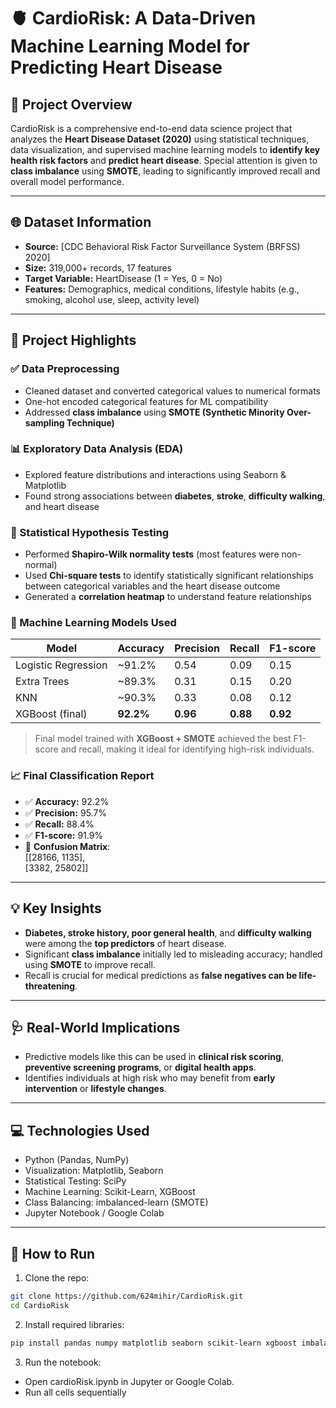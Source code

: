 # 🫀 CardioRisk: A Data-Driven Machine Learning Model for Predicting Heart Disease

## 📖 Project Overview
CardioRisk is a comprehensive end-to-end data science project that analyzes the **Heart Disease Dataset (2020)** using statistical techniques, data visualization, and supervised machine learning models to **identify key health risk factors** and **predict heart disease**. Special attention is given to **class imbalance** using **SMOTE**, leading to significantly improved recall and overall model performance.

---

## 🌐 Dataset Information
- **Source:** [CDC Behavioral Risk Factor Surveillance System (BRFSS) 2020]
- **Size:** 319,000+ records, 17 features
- **Target Variable:** HeartDisease (1 = Yes, 0 = No)
- **Features:** Demographics, medical conditions, lifestyle habits (e.g., smoking, alcohol use, sleep, activity level)

---

## 🔎 Project Highlights

### ✅ Data Preprocessing
- Cleaned dataset and converted categorical values to numerical formats
- One-hot encoded categorical features for ML compatibility
- Addressed **class imbalance** using **SMOTE (Synthetic Minority Over-sampling Technique)**

### 📊 Exploratory Data Analysis (EDA)
- Explored feature distributions and interactions using Seaborn & Matplotlib
- Found strong associations between **diabetes**, **stroke**, **difficulty walking**, and heart disease

### 🧪 Statistical Hypothesis Testing
- Performed **Shapiro-Wilk normality tests** (most features were non-normal)
- Used **Chi-square tests** to identify statistically significant relationships between categorical variables and the heart disease outcome
- Generated a **correlation heatmap** to understand feature relationships

### 🧠 Machine Learning Models Used
| Model                | Accuracy | Precision | Recall | F1-score |
|---------------------|----------|-----------|--------|----------|
| Logistic Regression | ~91.2%   | 0.54      | 0.09   | 0.15     |
| Extra Trees         | ~89.3%   | 0.31      | 0.15   | 0.20     |
| KNN                 | ~90.3%   | 0.33      | 0.08   | 0.12     |
| XGBoost (final)     | **92.2%**| **0.96**  | **0.88** | **0.92** |

> Final model trained with **XGBoost + SMOTE** achieved the best F1-score and recall, making it ideal for identifying high-risk individuals.

### 📈 Final Classification Report
- ✅ **Accuracy:** 92.2%
- ✅ **Precision:** 95.7%
- ✅ **Recall:** 88.4%
- ✅ **F1-score:** 91.9%
- 🧮 **Confusion Matrix**:  
  [[28166, 1135],  
   [3382, 25802]]

---

## 💡 Key Insights
- **Diabetes, stroke history, poor general health**, and **difficulty walking** were among the **top predictors** of heart disease.
- Significant **class imbalance** initially led to misleading accuracy; handled using **SMOTE** to improve recall.
- Recall is crucial for medical predictions as **false negatives can be life-threatening**.

---

## 🩺 Real-World Implications
- Predictive models like this can be used in **clinical risk scoring**, **preventive screening programs**, or **digital health apps**.
- Identifies individuals at high risk who may benefit from **early intervention** or **lifestyle changes**.

---

## 💻 Technologies Used
- Python (Pandas, NumPy)
- Visualization: Matplotlib, Seaborn
- Statistical Testing: SciPy
- Machine Learning: Scikit-Learn, XGBoost
- Class Balancing: imbalanced-learn (SMOTE)
- Jupyter Notebook / Google Colab

---

## 🚀 How to Run

1. Clone the repo:
```bash
git clone https://github.com/624mihir/CardioRisk.git
cd CardioRisk
```
2. Install required libraries:
```bash
pip install pandas numpy matplotlib seaborn scikit-learn xgboost imbalanced-learn
```
3. Run the notebook:
- Open cardioRisk.ipynb in Jupyter or Google Colab.
- Run all cells sequentially


